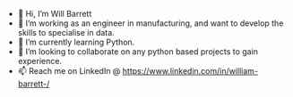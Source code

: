 - 👋 Hi, I’m Will Barrett
- 👀 I’m working as an engineer in manufacturing, and want to develop the skills to specialise in data.
- 🌱 I’m currently learning Python.
- 💞️ I’m looking to collaborate on any python based projects to gain experience.
- 📫 Reach me on LinkedIn @ https://www.linkedin.com/in/william-barrett-/

<!---
Barrett-William/Barrett-William is a ✨ special ✨ repository because its `README.md` (this file) appears on your GitHub profile.
You can click the Preview link to take a look at your changes.
--->
